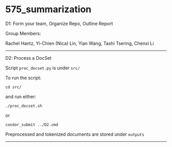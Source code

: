 # 575_summarization

D1: Form your team, Organize Repo, Outline Report

Group Members:

Rachel Hantz,
Yi-Chien (Nica) Lin,
Yian Wang,
Tashi Tsering,
Chenxi Li

___________________________

D2: Process a DocSet

Script `proc_docset.py` is under `src/`

To run the script:

`cd src/`
 
and run either:

`./proc_docset.sh`

or 

`condor_submit ../D2.cmd`

Preprocessed and tokenized documents are stored under `outputs`

____________________________
